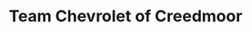 ---
title: "Team Chevrolet of Creedmoor"
url: /creedmoor/team-chevrolet-of-creedmoor/
shop: Autohaus
---